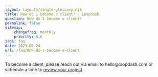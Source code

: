 ```yaml
--- 
layout: layouts/single-glossary.njk
title: How do I become a client? - Loopdash
question: How do I become a client?
permalink: false
sitemap:
	changefreq: monthly
	priority: 0.6
tags: faq
date: 2023-03-24
url: /faq/how-do-i-become-a-client
---
```


<p class="font-41">To become a client, please reach out via email to hello@loopdash.com or schedule a time to <a
          href=""
          onclick="Calendly.initPopupWidget({url: 'https://calendly.com/loopdash/talk-to-a-web-developer'});return false;">review
          your project</a>.
</p>